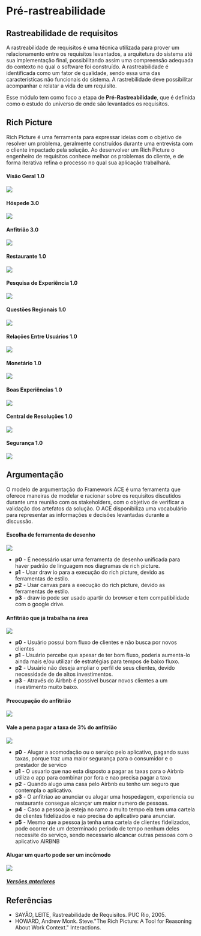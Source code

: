# Pré-rastreabilidade

## Rastreabilidade de requisitos

A rastreabilidade de requisitos é uma técnica utilizada para prover um relacionamento entre os requisitos levantados, a arquitetura do sistema até sua implementação final, possibilitando assim uma compreensão adequada do contexto no qual o software foi construído. A rastreabilidade é identificada como um fator de qualidade, sendo essa uma das características não funcionais do sistema. A rastrebilidade deve possibilitar acompanhar e relatar a vida de um requisito.

Esse módulo tem como foco a etapa de **Pré-Rastreabilidade**, que é definida como o estudo do universo de onde são levantados os requisitos.

## Rich Picture

Rich Picture é uma ferramenta para expressar ideias com o objetivo de resolver um problema, geralmente construídos durante uma entrevista com o cliente impactado pela solução. Ao desenvolver um Rich Picture o engenheiro de requisitos conhece melhor os problemas do cliente, e de forma iterativa refina o processo no qual sua aplicação trabalhará.


#### Visão Geral 1.0

<img src="ultima_versao/a_visao_geral_v1.png" class="responsive-img">

#### Hóspede 3.0

<img src="ultima_versao/hospede_v3.png" class="responsive-img">

#### Anfitrião 3.0

<img src="ultima_versao/anfitriao_v3.png" class="responsive-img">

#### Restaurante 1.0 

<img src="ultima_versao/restaurante_v1.png" class="responsive-img">

#### Pesquisa de Experiência 1.0 

<img src="ultima_versao/experiencia_v1.png" class="responsive-img">

#### Questões Regionais 1.0 

<img src="ultima_versao/relacoes_regionais_v1.png" class="responsive-img">

#### Relações Entre Usuários 1.0 

<img src="ultima_versao/relacoes_dos_usuarios_v1.png" class="responsive-img">

#### Monetário 1.0 

<img src="ultima_versao/money_v1.png" class="responsive-img">

#### Boas Experiências 1.0 

<img src="ultima_versao/boa_experiencia_v1.png" class="responsive-img">

#### Central de Resoluções 1.0 

<img src="ultima_versao/resolutions_v1.png" class="responsive-img">

#### Segurança 1.0 

<img src="ultima_versao/security_v1.png" class="responsive-img">

## Argumentação

O modelo de argumentação do Framework ACE é uma ferramenta que oferece maneiras de modelar e racionar sobre os requisitos discutidos durante uma reunião com os stakeholders, com o objetivo de verificar a validação dos artefatos da solução. O ACE disponibiliza uma vocabulário para representar as informações e decisões levantadas durante a discussão.

#### Escolha de ferramenta de desenho

<img src="ultima_versao/decisão_ferramenta_richpic_v1.png" class="responsive-img">

<ul>
    <li>
      <b>p0</b> - É necessário usar uma ferramenta de desenho unificada para haver padrão de linguagem nos diagramas de rich picture.
    </li>
    <li>
      <b>p1</b> -  Usar draw io para a execução do rich picture, devido as ferramentas de estilo.
    </li>
    <li>
      <b>p2</b> -  Usar canvas para a execução do rich picture, devido as ferramentas de estilo.
    </li>
    <li>
      <b>p3</b> - draw io pode ser usado apartir do browser e  tem compatibilidade com o google drive.
    </li>
  </ul>

#### Anfitrião que já trabalha na área

<img src="ultima_versao/argumentacao_anfitriao_v1.png" class="responsive-img">

<ul>
    <li>
      <b>p0</b> - Usuário possui bom fluxo de clientes e não busca por novos clientes
    </li>
    <li>
      <b>p1</b> - Usuário percebe que apesar de ter bom fluxo, poderia aumenta-lo ainda mais e/ou utilizar de estratégias para tempos de baixo fluxo.
    </li>
    <li>
      <b>p2</b> - Usuário não deseja ampliar o perfil de seus clientes, devido necessidade de de altos investimentos.
    </li>
    <li>
      <b>p3</b> - Através do Airbnb é possível buscar novos clientes a um investimento muito baixo.
    </li>
  </ul>

#### Preocupação do anfitrião

<img src="ultima_versao/preocupacao_v1.png" class="responsive-img">

#### Vale a pena pagar a taxa de 3% do anfitrião

<img src="ultima_versao/arg_vale_a_pena.png" class="responsive-img">

 <ul>
    <li>
      <b>p0</b> - Alugar a acomodação ou o serviço pelo aplicativo, pagando suas taxas, porque traz uma maior segurança para o consumidor e o prestador de servico
    </li>
    <li>
      <b>p1</b> -  O usuario que nao esta disposto a pagar as taxas para o Airbnb utiliza o app para combinar por fora e nao precisa pagar a taxa
    </li>
    <li>
      <b>p2</b> -  Quando alugo uma casa pelo Airbnb eu tenho um seguro que contempla o aplicativo.
    </li>
    <li>
      <b>p3</b> - O anfitriao ao anunciar ou alugar uma hospedagem, experiencia ou restaurante consegue alcançar um maior numero de pessoas.
    </li>
    <li>
      <b>p4</b> - Caso a pessoa ja esteja no ramo a muito tempo ela tem uma cartela de clientes fidelizados e nao precisa do aplicativo para anunciar.
    </li>
    <li>
      <b>p5</b> - Mesmo que a pessoa ja tenha uma cartela de clientes fidelizados, pode ocorrer de um determinado periodo de tempo nenhum deles necessite do serviço, sendo necessario
      alcancar outras pessoas com o aplicativo AIRBNB
    </li>
  </ul>

#### Alugar um quarto pode ser um incômodo

<img src="ultima_versao/argumentacao_quarto_v0.png" class="responsive-img">


<h5><a href="versao_antiga/index">Versões anteriores</a></h5>

## Referências

- SAYÃO, LEITE, Rastreabilidade de Requisitos. PUC Rio, 2005.
- HOWARD, Andrew Monk. Steve."The Rich Picture: A Tool for Reasoning About Work Context." Interactions.
